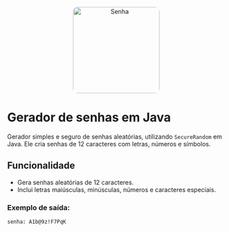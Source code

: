<p align="center">
  <img src="https://github.com/ArturMaia/Gerador-de-senhas/blob/main/chave%20seguran%C3%A7a.jpg" alt="Senha" style="width: 200px; border-radius: 10px;">
</p>

# Gerador de senhas em Java

Gerador simples e seguro de senhas aleatórias, utilizando `SecureRandom` em Java. Ele cria senhas de 12 caracteres com letras, números e símbolos.

## Funcionalidade

- Gera senhas aleatórias de 12 caracteres.
- Inclui letras maiúsculas, minúsculas, números e caracteres especiais.

### Exemplo de saída:

```text
senha: A1b@9z!F7PqK

